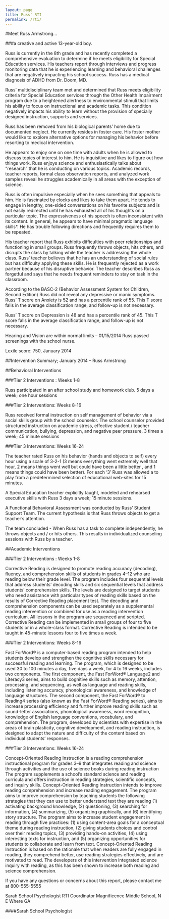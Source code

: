 ```yaml
---
layout: page
title: Russ' RTI
permalink: /rti/
---
```


#Meet Russ Armstrong…

###a creative and active 13-year-old boy.

Russ is currently in the 8th grade and has recently completed a comprehensive evaluation to determine if he meets eligibility for Special Education services.  His teachers report through interviews and progress monitoring data that he is experiencing learning and behavioral challenges that are negatively impacting his school success. Russ has a medical diagnosis of ADHD from Dr. Doom, MD.  

Russ’ multidisciplinary team met and determined that Russ meets eligibility criteria for Special Education services through the Other Health Impairment program due to a heightened alertness to environmental stimuli that limits his ability to focus on instructional and academic tasks. This condition negatively impacts his ability to learn without the provision of specially designed instruction, supports and services. 

Russ has been removed from his biological parents’ home due to documented neglect.  He currently resides in foster care. His foster mother would like to explore alternative options for managing his behavior before resorting to medical intervention.

He appears to enjoy one on one time with adults when he is allowed to discuss topics of interest to him. He is inquisitive and likes to figure out how things work.  Russ enjoys science and enthusiastically talks about “research” that he is conducting on various topics. Academic records, teacher reports, formal class observation reports, and analyzed work samples reveal he struggles academically in all areas with the exception of science.

Russ is often impulsive especially when he sees something that appeals to him. He is fascinated by clocks and likes to take them apart. He tends to engage in lengthy, one-sided conversations on his favorite subjects and is not easily redirected until he has exhausted all of his thoughts on a particular topic. The expressiveness of his speech is often inconsistent with its content. In general, he appears to have minimal pragmatic language skills*. He has trouble following directions and frequently requires them to be repeated.

His teacher report that Russ exhibits difficulties with peer relationships and functioning in small groups. Russ frequently throws objects, hits others, and disrupts the class by talking while the teacher is addressing the whole class. Russ’ teacher believes that he has an understanding of social rules but has difficulty applying these skills. He is frequently rejected as a work partner because of his disruptive behavior. The teacher describes Russ as forgetful and says that he needs frequent reminders to stay on task in the classroom. 

According to the BASC-2 (Behavior Assessment System for Children, Second Edition) Russ did not reveal any depressive or manic symptoms. Russ’ T score on Anxiety is 52 and has a percentile rank of 55. This T score falls in the average
classification range, and follow-up is not necessary. 

Russ’ T score on Depression is 48 and has a percentile rank of 45. This T score falls in the average classification range, and follow-up is not necessary.

Hearing and Vision are within normal limits – 01/15/2014  Russ passed screenings with the school nurse.

Lexile score: 750, January 2014

##Intervention Summary; January 2014  – Russ Armstrong

##Behavioral Interventions

###Tier 2 Interventions : Weeks 1-8

Russ participated in an after school study and homework club. 5 days a week; one hour sessions

###Tier 2 Interventions: Weeks 8-16

Russ received formal instruction on self management of behavior via a social skills group with the school counselor.  The school counselor provided structured instruction on academic stress, effective student / teacher communication, bullying, depression, and negative peer pressure, 3 times a week; 45 minute sessions

###Tier 3 Interventions: Weeks 16-24

The teacher rated Russ on his behavior (hands and objects to self) every hour using a scale of 3-2-1 (3 means everything went extremely well that hour, 2 means things went well but could have been a little better , and 1 means things could have been better). For each ‘3’ Russ was allowed a to play from a predetermined selection of educational web-sites for 15 minutes. 

A Special Education teacher explicitly taught, modeled and rehearsed executive skills with Russ 3 days a week; 15 minute sessions.

A Functional Behavioral Assessment was conducted by Russ’ Student Support Team. The current hypothesis is that Russ throws objects to get a teacher’s attention.

The team concluded - When Russ has a task to complete independently, he throws objects and / or hits others. This results in individualized counseling sessions with Russ by a teacher.

##Academic Interventions

###Tier 2 Interventions : Weeks 1-8

Corrective Reading is designed to promote reading accuracy (decoding), fluency, and comprehension skills of students in grades 4–12 who are reading below their grade level. The program includes four sequential levels that address students’ decoding skills and six sequential levels that address students’ comprehension skills. The levels are designed to target students who need assistance with particular types of reading skills based on the results of Corrective Reading placement test. The decoding and comprehension components can be used separately as a supplemental reading intervention or combined for use as a reading intervention curriculum. All lessons in the program are sequenced and scripted. Corrective Reading can be implemented in small groups of four to five students or in a whole-class format. Corrective Reading is intended to be taught in 45-minute lessons four to five times a week.

###Tier 2 Interventions: Weeks 8-16

Fast ForWord® is a computer-based reading program intended to help students develop and strengthen the cognitive skills necessary for successful reading and learning. The program, which is designed to be used 30 to 100 minutes a day, five days a week, for 4 to 16 weeks, includes two components. The first component, the Fast ForWord® Language2 and Literacy3 series, aims to build cognitive skills such as memory, attention, processing, and sequencing, as well as language and reading skills, including listening accuracy, phonological awareness, and knowledge of language structures. The second component, the Fast ForWord® to Reading4 series (also known as the Fast ForWord® Reading series), aims to increase processing efficiency and further improve reading skills such as sound-letter associations, phonological awareness, word recognition, knowledge of English language conventions, vocabulary, and comprehension. The program, developed by scientists with expertise in the areas of brain plasticity, cognitive development, and reading instruction, is designed to adapt the nature and difficulty of the content based on individual students’ responses.

###Tier 3 Interventions: Weeks 16-24

Concept-Oriented Reading Instruction is a reading comprehension instructional program for grades 3–9 that integrates reading and science through activities and the use of science books during reading instruction  The program supplements a school’s standard science and reading curricula and offers instruction in reading strategies, scientific concepts, and inquiry skills. Concept-Oriented Reading Instruction intends to improve reading comprehension and increase reading engagement. The program aims to improve comprehension by teaching students the following strategies that they can use to better understand text they are reading (1) activating background knowledge, (2) questioning, (3) searching for information, (4) summarizing, (5) organizing graphically, and (6) identifying story structure. The program aims to increase student engagement in reading through five practices: (1) using content-area goals for a conceptual theme during reading instruction, (2) giving students choices and control over their reading topics, (3) providing hands-on activities, (4) using interesting texts for instruction, and (5) organizing opportunities for students to collaborate and learn from text. Concept-Oriented Reading Instruction is based on the rationale that when readers are fully engaged in reading, they comprehend better, use reading strategies effectively, and are motivated to read. The developers of this intervention integrated science inquiry with reading, as this has been shown to increase both reading and science comprehension.

If you have any questions or concerns about this report, please contact me at 800-555-5555

Sarah School Psychologist
RTI Coordinator
Magnificence Middle School, N E Where GA

####Sarah School Psychologist
